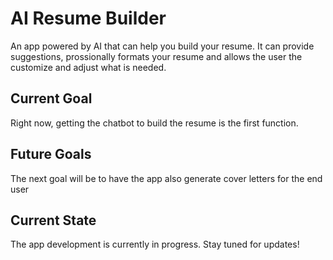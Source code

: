 # AI Resume Builder

An app powered by AI that can help you build your resume. It can provide suggestions, prossionally formats your resume and allows the user the customize and adjust what is needed.

## Current Goal

Right now, getting the chatbot to build the resume is the first function.

## Future Goals

The next goal will be to have the app also generate cover letters for the end user

## Current State

The app development is currently in progress. Stay tuned for updates!
